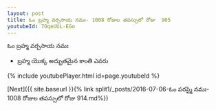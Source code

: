 ```yaml
---
layout: post
title: ఓం బ్రహ్మ వర్చసాయ నమః- 1008 రోజుల తపస్సులో రోజు  905
youtubeId: 7OqeUUL-EGo
---
```

 
 
 ఓం బ్రహ్మ వర్చసాయ నమః  
 
 -  బ్రహ్మ యొక్క అద్భుతమైన కాంతి ఎవరు 
 
  
 
  
 
 
 
 
 
 


{% include youtubePlayer.html id=page.youtubeId %}
 
[Next]({{ site.baseurl }}{% link  split1/_posts/2016-07-06-ఓం పరస్మై నమః- 1008 రోజుల తపస్సులో రోజు  914.md%})
 
